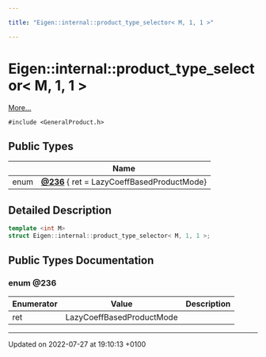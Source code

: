 ```yaml
---

title: "Eigen::internal::product_type_selector< M, 1, 1 >"

---
```


# Eigen::internal::product_type_selector< M, 1, 1 >



 [More...](#detailed-description)


`#include <GeneralProduct.h>`

## Public Types

|                | Name           |
| -------------- | -------------- |
| enum| **[@236](http://example.org/classes/structeigen_1_1internal_1_1product__type__selector_3_01m_00_011_00_011_01_4/#enum-@236)** { ret = LazyCoeffBasedProductMode} |

## Detailed Description

```cpp
template <int M>
struct Eigen::internal::product_type_selector< M, 1, 1 >;
```

## Public Types Documentation

### enum @236

| Enumerator | Value | Description |
| ---------- | ----- | ----------- |
| ret | LazyCoeffBasedProductMode|   |




-------------------------------

Updated on 2022-07-27 at 19:10:13 +0100